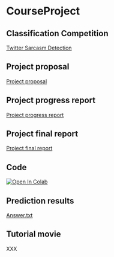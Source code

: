 
# CourseProject
## Classification Competition
[Twitter Sarcasm Detection](https://github.com/CS410Fall2020/ClassificationCompetition)

## Project proposal
[Project proposal](https://github.com/RyoTakaki/CourseProject/blob/main/Project%20Proposal.pdf)

## Project progress report
[Project progress report](https://github.com/RyoTakaki/CourseProject/blob/main/Progress%20Report.pdf)

## Project final report
[Project final report](https://github.com/RyoTakaki/CourseProject/blob/main/Project%20Final%20Report.pdf)

## Code
[![Open In Colab](https://colab.research.google.com/assets/colab-badge.svg)](https://colab.research.google.com/github/RyoTakaki/CourseProject/blob/main/SarcasmClassification.ipynb)

## Prediction results
[Answer.txt](https://github.com/RyoTakaki/CourseProject/blob/main/answer.txt)

## Tutorial movie
XXX